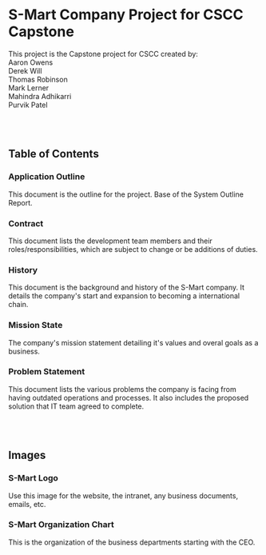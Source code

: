 # S-Mart Company Project for CSCC Capstone
This project is the Capstone project for CSCC created by:<br />
Aaron Owens<br />
Derek Will<br />
Thomas Robinson<br />
Mark Lerner<br />
Mahindra Adhikarri<br />
Purvik Patel

<br /><br />
## Table of Contents

### Application Outline
This document is the outline for the project. Base of the System Outline Report.

### Contract
This document lists the development team members and their roles/responsibilities, which are subject to change or be additions of duties.

### History
This document is the background and history of the S-Mart company. It details the company's start and expansion to becoming a international chain.

### Mission State
The company's mission statement detailing it's values and overal goals as a business.

### Problem Statement
This document lists the various problems the company is facing from having outdated operations and processes. It also includes the proposed solution that IT team agreed to complete.

<br /><br />
## Images

### S-Mart Logo
Use this image for the website, the intranet, any business documents, emails, etc. 

### S-Mart Organization Chart
This is the organization of the business departments starting with the CEO.
